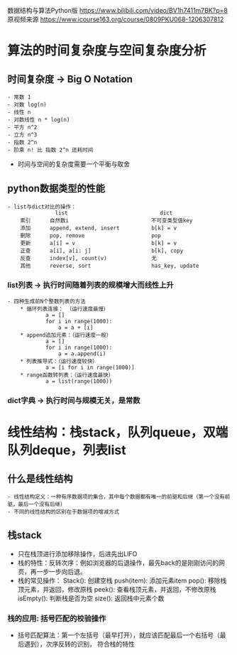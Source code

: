 数据结构与算法Python版 https://www.bilibili.com/video/BV1h7411m7BK?p=8
原视频来源   https://www.icourse163.org/course/0809PKU068-1206307812
# 算法的时间复杂度与空间复杂度分析 
## 时间复杂度 -> Big O Notation
    - 常数 1
    - 对数 log(n)
    - 线性 n
    - 对数线性 n * log(n)
    - 平方 n^2
    - 立方 n^3
    - 指数 2^n
    - 阶乘 n! 比 指数 2^n 还耗时间
- 时间与空间的复杂度需要一个平衡与取舍
## python数据类型的性能
    - list与dict对比的操作：
                   list                             dict     
        索引      自然数i                          不可变类型值key
        添加      append, extend, insert          b[k] = v
        删除      pop, remove                     pop
        更新      a[i] = v                        b[k] = v
        正查      a[i], a[i: j]                   b[k], copy
        反查      index[v], count(v)              无
        其他      reverse, sort                   has_key, update
### list列表 -> 执行时间随着列表的规模增大而线性上升
    - 四种生成前N个整数列表的方法
        * 循环列表连接： （运行速度最慢）
                a = []
                for i in range(1000):
                    a = a + [i]
        * append追加元素：（运行速度一般）
                a = []
                for i in range(1000):
                    a = a.append(i)
        * 列表推导式：（运行速度较快）
                a = [i for i in range(1000)]
        * range函数转列表：（运行速度最快）
                a = list(range(1000))
### dict字典 -> 执行时间与规模无关，是常数

# 线性结构：栈stack，队列queue，双端队列deque，列表list
## 什么是线性结构
    - 线性结构定义：一种有序数据项的集合，其中每个数据都有唯一的前驱和后继（第一个没有前驱，最后一个没有后继）
    - 不同的线性结构的区别在于数据项的增减方式
## 栈stack
- 只在栈顶进行添加移除操作，后进先出LIFO
- 栈的特性：反转次序：例如浏览器的后退操作，最先back的是刚刚访问的网页，再一步一步向后退。
- 栈的常见操作：
    Stack(): 创建空栈
    push(item): 添加元素item
    pop(): 移除栈顶元素，并返回，修改原栈
    peek(): 查看栈顶元素，并返回，不修改原栈
    isEmpty(): 判断栈是否为空
    size(): 返回栈中元素个数
### 栈的应用: 括号匹配的校验操作
- 括号匹配算法：第一个左括号（最早打开），就应该匹配最后一个右括号（最后遇到），次序反转的识别， 符合栈的特性






